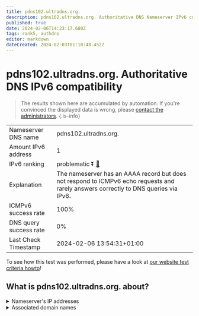 ```yaml
---
title: pdns102.ultradns.org.
description: pdns102.ultradns.org. Authoritative DNS Nameserver IPv6 compatibility
published: true
date: 2024-02-06T14:23:17.680Z
tags: rank5, authdns
editor: markdown
dateCreated: 2024-02-03T01:10:48.452Z
---
```


# pdns102.ultradns.org. Authoritative DNS IPv6 compatibility

> The results shown here are accumulated by automation. If you're convinced the displayed data is wrong, please [contact the administrators](/howto/chat). 
{.is-info}




|   |   |
| - | - |
| Nameserver DNS name | pdns102.ultradns.org.
| Amount IPv6 address | 1
| IPv6 ranking | problematic :arrow_double_down: [🔗](/howto/ranking) |
| Explanation | The nameserver has an AAAA record but does not respond to ICMPv6 echo requests and rarely answers correctly to DNS queries via IPv6. |
| ICMPv6 success rate | 100%|
| DNS query success rate | 0% |
| Last Check Timestamp | 2024-02-06 13:54:31+01:00 |

To see how this test was performed, please have a look at [our website test criteria howto](/howto/testcriteria/authdns)!


## What is pdns102.ultradns.org. about?




<details>
<summary>Nameserver's IP addresses</summary>

2001:502:4612::8a

</details>



<details>
<summary>Associated domain names</summary>

www.toyota.com

</details>
